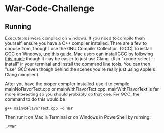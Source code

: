 # War-Code-Challenge
## Running
Executables were compiled on windows. If you need to compile them yourself, ensure you have a C++ compiler installed. There are a few to choose from, though I use the GNU Compiler Collection. (GCC) To install GCC on Windows, [use this guide.](https://dev.to/gamegods3/how-to-install-gcc-in-windows-10-the-easier-way-422j) Mac users can install GCC by following [this guide](https://osxdaily.com/2023/05/02/how-install-gcc-mac/) though it may be easier to just use Clang. (Run "xcode-select --install" in your terminal and install the command line tools. You can then "use" GCC even though behind the scenes you're really just using Apple's Clang compiler.)

After you have the proper compiler installed, use it to compile mainNoFlavorText.cpp or mainWithFlavorText.cpp. mainWithFlavorText is far more interesting so you should probably do that one. For GCC, the command to do this would be
```
g++ mainNoFlavorText.cpp -o War
```
Then run it on Mac in Terminal or on Windows in PowerShell by running:
```
./War
```
